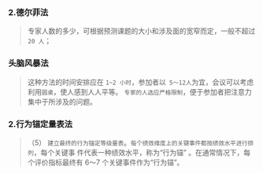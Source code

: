 ### 2.德尔菲法
>   专家人数的多少，可根据预测课题的大小和涉及面的宽窄而定，一般不超过` 20 人`；

### 头脑风暴法
>   这种方法的时间安排应在 `1~2 小时`，参加者以` 5〜12人`为宜，会议可以考虑利用`圆桌`，使人感到人人平等。
`专家的人选应严格限制`，便于参加者把注意力集中于所涉及的问题。


### 2.行为锚定量表法
>   （5） `建立最终的行为锚定等级量表`。`每个绩效维度上的关键事件都按绩效水平进行排列`，每个关键事
件代表一种绩效水平，称为“行为锚” 。在通常情况下，每个评价指标最终有 6～7 个关键事件作为“行为锚”。

